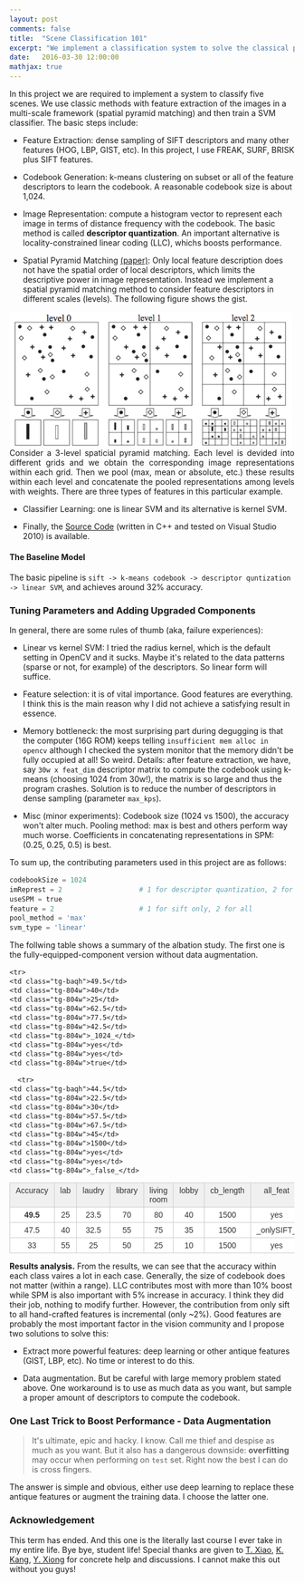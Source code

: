 ```yaml
---
layout: post
comments: false
title:  "Scene Classification 101"
excerpt: "We implement a classification system to solve the classical problem in computer vision, a final project that is accompanied with the vision course. Old, antique, out of date features are used to salute to classics in old times before the renaissance of deep learning."
date:   2016-03-30 12:00:00
mathjax: true
---
```


In this project we are required to implement a system to classify five scenes. We use classic methods with feature extraction of the images in a multi-scale framework (spatial pyramid matching) and then train a SVM classifier. The basic steps include:

- Feature Extraction: dense sampling of SIFT descriptors and many other features (HOG, LBP, GIST, etc). In this project, I use FREAK, SURF, BRISK plus SIFT features.

- Codebook Generation: k-means clustering on subset or all of the feature descriptors to learn the codebook. A reasonable codebook size is about 1,024.

- Image Representation: compute a histogram vector to represent each image in terms of distance frequency with the codebook. The basic method is called __descriptor quantization__. An important alternative is locality-constrained linear coding (LLC), whichs boosts performance.

- Spatial Pyramid Matching [(paper)](http://www-cvr.ai.uiuc.edu/ponce_grp/publication/paper/cvpr06b.pdf): 
Only local feature description does not have the spatial order of local descriptors, which limits the descriptive power in image representation. Instead we implement a spatial pyramid matching method to consider feature descriptors in different scales (levels). The following figure shows the gist.

<div class="imgcap">
<img src="/assets/cls/spm.png" width="500">
<div class="thecap" style="text-align:justify">Consider a 3-level spaticial pyramid matching. Each level is devided into different grids and we obtain the corresponding image representations within each grid. Then we pool (max, mean or absolute, etc.) these results within each level and concatenate the pooled representations among levels with weights. There are three types of features in this particular example.</div>
</div>

- Classifier Learning: one is linear SVM and its alternative is kernel SVM.


* Finally, the [Source Code]() (written in C++ and tested on Visual Studio 2010) is available. 

#### The Baseline Model

The basic pipeline is `sift -> k-means codebook -> descriptor quntization -> linear SVM`, and achieves around 32% accuracy.


### Tuning Parameters and Adding Upgraded Components

In general, there are some rules of thumb (aka, failure experiences):

- Linear vs kernel SVM: I tried the radius kernel, which is the default setting in OpenCV and it sucks. Maybe it's related to the data patterns (sparse or not, for example) of the descriptors. So linear form will suffice.

- Feature selection: it is of vital importance. Good features are everything. I think this is the main reason why I did not achieve a satisfying result in essence.

- Memory bottleneck: the most surprising part during degugging is that the computer 
(16G ROM) keeps telling `insufficient mem alloc in opencv` although I checked the system monitor that the memory didn't be fully occupied at all! So weird. Details: after feature extraction, we have, say `30w x feat_dim` descriptor matrix to compute the codebook using k-means (choosing 1024 from 30w!), the matrix is so large and thus the program crashes. Solution is to reduce the number of descriptors in dense sampling (parameter `max_kps`).

- Misc (minor experiments): Codebook size (1024 vs 1500), the accuracy won't alter much. Pooling method: max is best and others perform way much worse. Coefficients in concatenating representations in SPM: (0.25, 0.25, 0.5) is best. 


To sum up, the contributing parameters used in this project are as follows:

```python
codebookSize = 1024			
imReprest = 2 					# 1 for descriptor quantization, 2 for LLC
useSPM = true
feature = 2						# 1 for sift only, 2 for all
pool_method = 'max'			
svm_type = 'linear'
```

The follwing table shows a summary of the albation study. The first one is the fully-equipped-component version without data augmentation.

<style type="text/css">
.tg  {border-collapse:collapse;border-spacing:0;border-color:#ccc;}
.tg td{font-family:Arial, sans-serif;font-size:14px;padding:5px 10px;border-style:solid;border-width:1px;overflow:hidden;word-break:normal;border-color:#ccc;color:#333;background-color:#fff;}
.tg th{font-family:Arial, sans-serif;font-size:14px;font-weight:normal;padding:5px 10px;border-style:solid;border-width:1px;overflow:hidden;word-break:normal;border-color:#ccc;color:#333;background-color:#f0f0f0;}
.tg .tg-baqh{text-align:center;vertical-align:top}
.tg .tg-804w{font-family:Arial, Helvetica, sans-serif !important;;text-align:center;vertical-align:top}
</style>

<table class="tg">
  <tr>
    <th class="tg-baqh">Accuracy</th>
    <th class="tg-804w">lab</th>
    <th class="tg-804w">laudry</th>
    <th class="tg-804w">library</th>
    <th class="tg-804w">living room</th>
    <th class="tg-804w">lobby</th>
    <th class="tg-804w">cb_length</th>
    <th class="tg-804w">all_feat</th>
    <th class="tg-804w">LLC_coding</th>
    <th class="tg-804w">SPM</th>
  </tr>
  <tr>
    <td class="tg-baqh"><b>49.5</b></td>
    <td class="tg-804w">25</td>
    <td class="tg-804w">23.5</td>
    <td class="tg-804w">70</td>
    <td class="tg-804w">80</td>
    <td class="tg-804w">40</td>
    <td class="tg-804w">1500</td>
    <td class="tg-804w">yes</td>
    <td class="tg-804w">yes</td>
    <td class="tg-804w">true</td>
  </tr>

    <tr>
    <td class="tg-baqh">49.5</td>
    <td class="tg-804w">40</td>
    <td class="tg-804w">25</td>
    <td class="tg-804w">62.5</td>
    <td class="tg-804w">77.5</td>
    <td class="tg-804w">42.5</td>
    <td class="tg-804w">_1024_</td>
    <td class="tg-804w">yes</td>
    <td class="tg-804w">yes</td>
    <td class="tg-804w">true</td>
  </tr>
    <tr>
    <td class="tg-baqh">47.5</td>
    <td class="tg-804w">40</td>
    <td class="tg-804w">32.5</td>
    <td class="tg-804w">55</td>
    <td class="tg-804w">75</td>
    <td class="tg-804w">35</td>
    <td class="tg-804w">1500</td>
    <td class="tg-804w">_onlySIFT_</td>
    <td class="tg-804w">yes</td>
    <td class="tg-804w">true</td>
  </tr>
    <tr>
    <td class="tg-baqh">33</td>
    <td class="tg-804w">55</td>
    <td class="tg-804w">25</td>
    <td class="tg-804w">50</td>
    <td class="tg-804w">25</td>
    <td class="tg-804w">10</td>
    <td class="tg-804w">1500</td>
    <td class="tg-804w">yes</td>
    <td class="tg-804w">_no_</td>
    <td class="tg-804w">true</td>
  </tr>

      <tr>
    <td class="tg-baqh">44.5</td>
    <td class="tg-804w">22.5</td>
    <td class="tg-804w">30</td>
    <td class="tg-804w">57.5</td>
    <td class="tg-804w">67.5</td>
    <td class="tg-804w">45</td>
    <td class="tg-804w">1500</td>
    <td class="tg-804w">yes</td>
    <td class="tg-804w">yes</td>
    <td class="tg-804w">_false_</td>
  </tr>

</table>


__Results analysis.__ From the results, we can see that the accuracy within each class vaires a lot in each case. Generally, the size of codebook does not matter (within a range). LLC contributes most with more than 10% boost while SPM is also important with 5% increase in accuracy. I think they did their job, nothing to modify further. However, the contribution from only sift to all hand-crafted features is incremental (only ~2%). Good features are probably the most important factor in the vision community and I propose two solutions to solve this:

- Extract more powerful features: deep learning or other antique features (GIST, LBP, etc). No time or interest to do this.

- Data augmentation. But be careful with large memory problem stated above. One workaround is to
use as much data as you want, but sample a proper amount of descriptors to compute the codebook.

### One Last Trick to Boost Performance - Data Augmentation

> It's ultimate, epic and hacky. I know. Call me thief and despise as much as you want. But it also has a dangerous downside: __overfitting__ may occur when performing on `test` set. Right now the best I can do is cross fingers.

The answer is simple and obvious, either use deep learning to replace these antique features or augment the training data. I choose the latter one. 






### Acknowledgement

This term has ended. And this one is the literally last course I ever take in my entire life. Bye bye, student life! Special thanks are given to [T. Xiao](http://www.ee.cuhk.edu.hk/~xiaotong/), [K. Kang](http://www.ee.cuhk.edu.hk/~kkang/), [Y. Xiong](http://personal.ie.cuhk.edu.hk/~xy012/) for concrete help and discussions. I cannot make this out without you guys!




